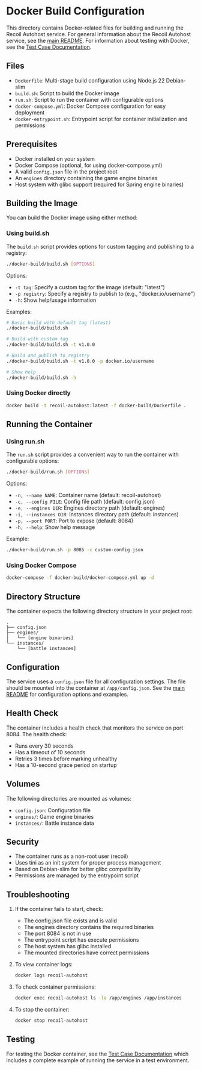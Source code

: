 # Docker Build Configuration

This directory contains Docker-related files for building and running the Recoil Autohost service. For general information about the Recoil Autohost service, see the [main README](../README.md). For information about testing with Docker, see the [Test Case Documentation](../testcase/README.md).

## Files

- `Dockerfile`: Multi-stage build configuration using Node.js 22 Debian-slim
- `build.sh`: Script to build the Docker image
- `run.sh`: Script to run the container with configurable options
- `docker-compose.yml`: Docker Compose configuration for easy deployment
- `docker-entrypoint.sh`: Entrypoint script for container initialization and permissions

## Prerequisites

- Docker installed on your system
- Docker Compose (optional, for using docker-compose.yml)
- A valid `config.json` file in the project root
- An `engines` directory containing the game engine binaries
- Host system with glibc support (required for Spring engine binaries)

## Building the Image

You can build the Docker image using either method:

### Using build.sh
The `build.sh` script provides options for custom tagging and publishing to a registry:

```bash
./docker-build/build.sh [OPTIONS]
```

Options:
- `-t tag`: Specify a custom tag for the image (default: "latest")
- `-p registry`: Specify a registry to publish to (e.g., "docker.io/username")
- `-h`: Show help/usage information

Examples:
```bash
# Basic build with default tag (latest)
./docker-build/build.sh

# Build with custom tag
./docker-build/build.sh -t v1.0.0

# Build and publish to registry
./docker-build/build.sh -t v1.0.0 -p docker.io/username

# Show help
./docker-build/build.sh -h
```

### Using Docker directly
```bash
docker build -t recoil-autohost:latest -f docker-build/Dockerfile .
```

## Running the Container

### Using run.sh
The `run.sh` script provides a convenient way to run the container with configurable options:

```bash
./docker-build/run.sh [OPTIONS]
```

Options:
- `-n, --name NAME`: Container name (default: recoil-autohost)
- `-c, --config FILE`: Config file path (default: config.json)
- `-e, --engines DIR`: Engines directory path (default: engines)
- `-i, --instances DIR`: Instances directory path (default: instances)
- `-p, --port PORT`: Port to expose (default: 8084)
- `-h, --help`: Show help message

Example:
```bash
./docker-build/run.sh -p 8085 -c custom-config.json
```

### Using Docker Compose
```bash
docker-compose -f docker-build/docker-compose.yml up -d
```

## Directory Structure

The container expects the following directory structure in your project root:

```
.
├── config.json
├── engines/
│   └── [engine binaries]
└── instances/
    └── [battle instances]
```

## Configuration

The service uses a `config.json` file for all configuration settings. The file should be mounted into the container at `/app/config.json`. See the [main README](../README.md) for configuration options and examples.

## Health Check

The container includes a health check that monitors the service on port 8084. The health check:
- Runs every 30 seconds
- Has a timeout of 10 seconds
- Retries 3 times before marking unhealthy
- Has a 10-second grace period on startup

## Volumes

The following directories are mounted as volumes:
- `config.json`: Configuration file
- `engines/`: Game engine binaries
- `instances/`: Battle instance data

## Security

- The container runs as a non-root user (recoil)
- Uses tini as an init system for proper process management
- Based on Debian-slim for better glibc compatibility
- Permissions are managed by the entrypoint script

## Troubleshooting

1. If the container fails to start, check:
   - The config.json file exists and is valid
   - The engines directory contains the required binaries
   - The port 8084 is not in use
   - The entrypoint script has execute permissions
   - The host system has glibc installed
   - The mounted directories have correct permissions

2. To view container logs:
   ```bash
   docker logs recoil-autohost
   ```

3. To check container permissions:
   ```bash
   docker exec recoil-autohost ls -la /app/engines /app/instances
   ```

4. To stop the container:
   ```bash
   docker stop recoil-autohost
   ```

## Testing

For testing the Docker container, see the [Test Case Documentation](../testcase/README.md) which includes a complete example of running the service in a test environment. 